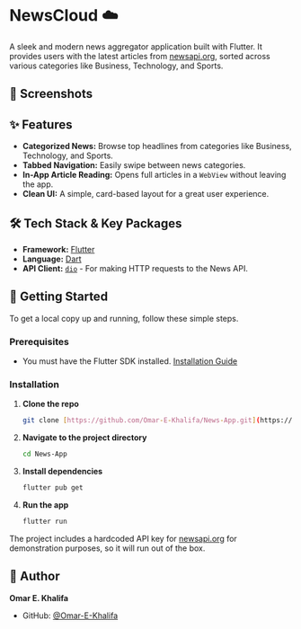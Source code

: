 # NewsCloud ☁️

A sleek and modern news aggregator application built with Flutter. It provides users with the latest articles from [newsapi.org](https://newsapi.org), sorted across various categories like Business, Technology, and Sports.

## 📸 Screenshots


## ✨ Features

* **Categorized News:** Browse top headlines from categories like Business, Technology, and Sports.
* **Tabbed Navigation:** Easily swipe between news categories.
* **In-App Article Reading:** Opens full articles in a `WebView` without leaving the app.
* **Clean UI:** A simple, card-based layout for a great user experience.


## 🛠️ Tech Stack & Key Packages

* **Framework:** [Flutter](https://flutter.dev/)
* **Language:** [Dart](https://dart.dev/)
* **API Client:** [`dio`](https://pub.dev/packages/dio) - For making HTTP requests to the News API.

## 🚀 Getting Started

To get a local copy up and running, follow these simple steps.

### Prerequisites

* You must have the Flutter SDK installed. [Installation Guide](https://flutter.dev/docs/get-started/install)

### Installation

1.  **Clone the repo**
    ```sh
    git clone [https://github.com/Omar-E-Khalifa/News-App.git](https://github.com/Omar-E-Khalifa/News-App.git)
    ```

2.  **Navigate to the project directory**
    ```sh
    cd News-App
    ```

3.  **Install dependencies**
    ```sh
    flutter pub get
    ```

4.  **Run the app**
    ```sh
    flutter run
    ```

The project includes a hardcoded API key for [newsapi.org](https://newsapi.org) for demonstration purposes, so it will run out of the box.

## 👤 Author

**Omar E. Khalifa**
* GitHub: [@Omar-E-Khalifa](https://github.com/Omar-E-Khalifa)

